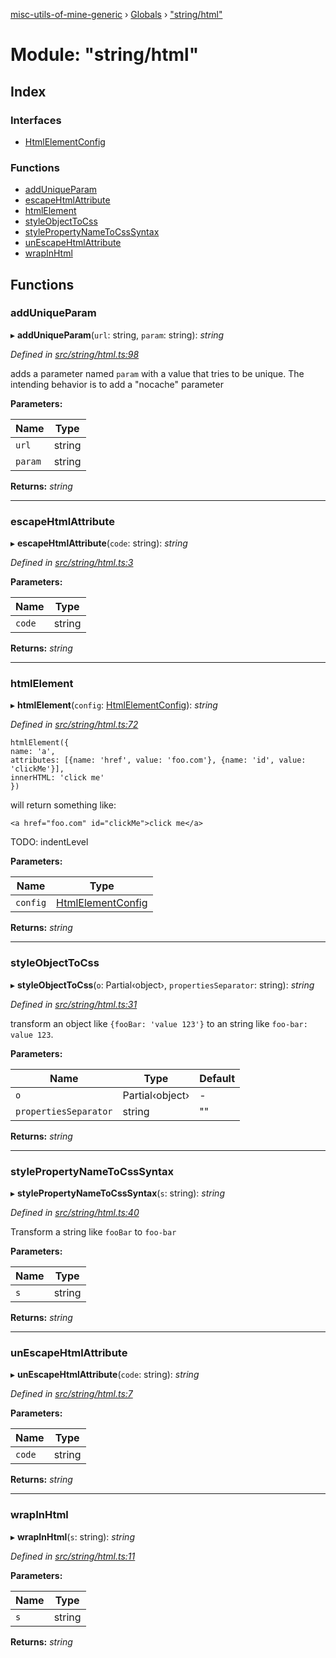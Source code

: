 [misc-utils-of-mine-generic](../README.md) › [Globals](../globals.md) › ["string/html"](_string_html_.md)

# Module: "string/html"

## Index

### Interfaces

* [HtmlElementConfig](../interfaces/_string_html_.htmlelementconfig.md)

### Functions

* [addUniqueParam](_string_html_.md#adduniqueparam)
* [escapeHtmlAttribute](_string_html_.md#escapehtmlattribute)
* [htmlElement](_string_html_.md#htmlelement)
* [styleObjectToCss](_string_html_.md#styleobjecttocss)
* [stylePropertyNameToCssSyntax](_string_html_.md#stylepropertynametocsssyntax)
* [unEscapeHtmlAttribute](_string_html_.md#unescapehtmlattribute)
* [wrapInHtml](_string_html_.md#wrapinhtml)

## Functions

###  addUniqueParam

▸ **addUniqueParam**(`url`: string, `param`: string): *string*

*Defined in [src/string/html.ts:98](https://github.com/cancerberoSgx/misc-utils-of-mine/blob/b2d6050/misc-utils-of-mine-generic/src/string/html.ts#L98)*

adds a parameter named `param` with a value that tries to be unique. The intending behavior is to add a "nocache" parameter

**Parameters:**

Name | Type |
------ | ------ |
`url` | string |
`param` | string |

**Returns:** *string*

___

###  escapeHtmlAttribute

▸ **escapeHtmlAttribute**(`code`: string): *string*

*Defined in [src/string/html.ts:3](https://github.com/cancerberoSgx/misc-utils-of-mine/blob/b2d6050/misc-utils-of-mine-generic/src/string/html.ts#L3)*

**Parameters:**

Name | Type |
------ | ------ |
`code` | string |

**Returns:** *string*

___

###  htmlElement

▸ **htmlElement**(`config`: [HtmlElementConfig](../interfaces/_string_html_.htmlelementconfig.md)): *string*

*Defined in [src/string/html.ts:72](https://github.com/cancerberoSgx/misc-utils-of-mine/blob/b2d6050/misc-utils-of-mine-generic/src/string/html.ts#L72)*

```
htmlElement({
name: 'a',
attributes: [{name: 'href', value: 'foo.com'}, {name: 'id', value: 'clickMe'}],
innerHTML: 'click me'
})
```
will return something like:

```
<a href="foo.com" id="clickMe">click me</a>
```

TODO: indentLevel

**Parameters:**

Name | Type |
------ | ------ |
`config` | [HtmlElementConfig](../interfaces/_string_html_.htmlelementconfig.md) |

**Returns:** *string*

___

###  styleObjectToCss

▸ **styleObjectToCss**(`o`: Partial‹object›, `propertiesSeparator`: string): *string*

*Defined in [src/string/html.ts:31](https://github.com/cancerberoSgx/misc-utils-of-mine/blob/b2d6050/misc-utils-of-mine-generic/src/string/html.ts#L31)*

transform an object like `{fooBar: 'value 123'}` to an string like `foo-bar: value 123`.

**Parameters:**

Name | Type | Default |
------ | ------ | ------ |
`o` | Partial‹object› | - |
`propertiesSeparator` | string | "" |

**Returns:** *string*

___

###  stylePropertyNameToCssSyntax

▸ **stylePropertyNameToCssSyntax**(`s`: string): *string*

*Defined in [src/string/html.ts:40](https://github.com/cancerberoSgx/misc-utils-of-mine/blob/b2d6050/misc-utils-of-mine-generic/src/string/html.ts#L40)*

Transform a string like `fooBar` to `foo-bar`

**Parameters:**

Name | Type |
------ | ------ |
`s` | string |

**Returns:** *string*

___

###  unEscapeHtmlAttribute

▸ **unEscapeHtmlAttribute**(`code`: string): *string*

*Defined in [src/string/html.ts:7](https://github.com/cancerberoSgx/misc-utils-of-mine/blob/b2d6050/misc-utils-of-mine-generic/src/string/html.ts#L7)*

**Parameters:**

Name | Type |
------ | ------ |
`code` | string |

**Returns:** *string*

___

###  wrapInHtml

▸ **wrapInHtml**(`s`: string): *string*

*Defined in [src/string/html.ts:11](https://github.com/cancerberoSgx/misc-utils-of-mine/blob/b2d6050/misc-utils-of-mine-generic/src/string/html.ts#L11)*

**Parameters:**

Name | Type |
------ | ------ |
`s` | string |

**Returns:** *string*
